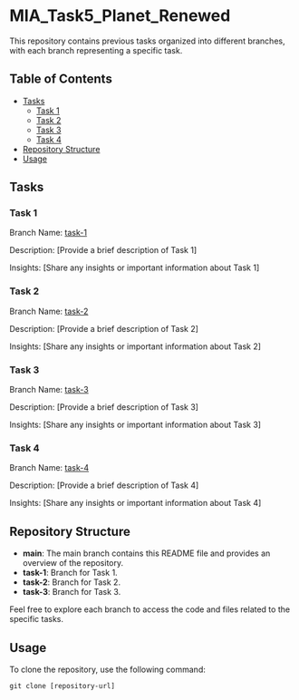 # MIA_Task5_Planet_Renewed

This repository contains previous tasks organized into different branches, with each branch representing a specific task.

## Table of Contents
- [Tasks](#tasks)
  - [Task 1](#task-1)
  - [Task 2](#task-2)
  - [Task 3](#task-3)
  - [Task 4](#task-4)
- [Repository Structure](#repository-structure)
- [Usage](#usage)

## Tasks <a name="tasks"></a>

### Task 1 <a name="task-1"></a>

Branch Name: [task-1](../../tree/task-1)

Description: [Provide a brief description of Task 1]

Insights: [Share any insights or important information about Task 1]

### Task 2 <a name="task-2"></a>

Branch Name: [task-2](../../tree/task-2)

Description: [Provide a brief description of Task 2]

Insights: [Share any insights or important information about Task 2]

### Task 3 <a name="task-3"></a>

Branch Name: [task-3](../../tree/task-3)

Description: [Provide a brief description of Task 3]

Insights: [Share any insights or important information about Task 3]

### Task 4 <a name="task-4"></a>

Branch Name: [task-4](../../tree/task-4)

Description: [Provide a brief description of Task 4]

Insights: [Share any insights or important information about Task 4]

## Repository Structure <a name="repository-structure"></a>

- **main**: The main branch contains this README file and provides an overview of the repository.
- **task-1**: Branch for Task 1.
- **task-2**: Branch for Task 2.
- **task-3**: Branch for Task 3.

Feel free to explore each branch to access the code and files related to the specific tasks.

## Usage <a name="usage"></a>

To clone the repository, use the following command:

```shell
git clone [repository-url]
